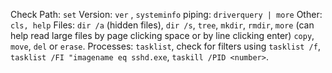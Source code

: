 Check Path: `set` 
Version: `ver` , `systeminfo` 
piping: `driverquery | more` 
Other: `cls, help` 
Files: `dir /a` (hidden files), `dir /s`, `tree`, `mkdir`, `rmdir`, `more` (can help read large files by page clicking space or by line clicking enter)
`copy`, `move`, `del` or `erase`.
Processes: `tasklist`, check for filters using `tasklist /f`, `tasklist /FI "imagename eq sshd.exe`, `taskill /PID <number>`.

